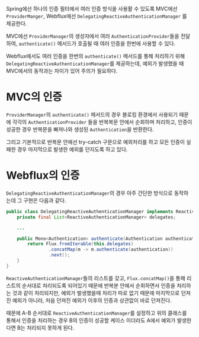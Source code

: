Spring에선 하나의 인증 필터에서 여러 인증 방식을 사용활 수 있도록 MVC에선 `ProviderManger`, Webflux에선 `DelegatingReactiveAuthenticationManager` 를 제공한다.

MVC에선 `ProviderManager`의 생성자에서 여러 `AuthenticationProvider`들을 전달하여, `authenticate()` 메서드가 호출될 때 여러 인증을 한번에 사용할 수 있다.

Webflux에서도 여러 인증을 한번의 `authenticate()` 메서드를 통해 처리하기 위해 `DelegatingReactiveAuthenticationManager`를 제공하는데, 예외가 발생했을 때 MVC에서의 동작과는 차이가 있어 주의가 필요하다.

# MVC의 인증

`ProviderManager`의 `authenticate()` 메서드의 경우 블로킹 환경에서 사용되기 때문에 각각의 `AuthenticationProvider` 들을 반복복문 안에서 순회하며 처리하고, 인증이 성공한 경우 반복문을 빠져나와 생성된 `Authentication`을 반환한다.

그리고 기본적으로 반복문 안에선 try-catch 구문으로 예외처리를 하고 모든 인증이 실패한 경우 마지막으로 발생한 예외를 던지도록 하고 있다.

# Webflux의 인증

`DelegatingReactiveAuthenticationManager`의 경우 아주 간단한 방식으로 동작하는데 그 구현은 다음과 같다.

```java
public class DelegatingReactiveAuthenticationManager implements ReactiveAuthenticationManager {
	private final List<ReactiveAuthenticationManager> delegates;

    ...

	public Mono<Authentication> authenticate(Authentication authentication) {
		return Flux.fromIterable(this.delegates)
				.concatMap(m -> m.authenticate(authentication))
				.next();
	}
}
```

`ReactiveAuthenticationManager`들의 리스트를 갖고, `Flux.concatMap()`을 통해 리스트의 순서대로 처리되도록 되어있기 때문에 반복분 안에서 순회하면서 인증을 처리하는 것과 같이 처리되지만, 예외가 발생했을때 처리가 따로 없기 때문에 마지막으로 던져진 예외가 아니라, 처음 던져진 예외가 이후의 인증과 상관없이 바로 던져진다.

때문에 A-B 순서대로 `ReactiveAuthenticationManager`를 설정하고 위의 클래스를 통해서 인증을 처리하는 경우 B의 인증이 성공할 케이스 이더라도 A에서 예외가 발생한다면 B는 처리되지 못하게 된다.